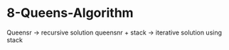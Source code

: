 # 8-Queens-Algorithm
Queensr -> recursive solution
queensnr + stack -> iterative solution using stack
